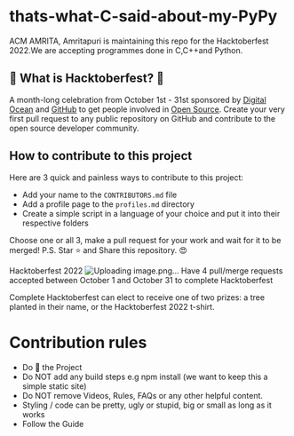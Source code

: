 # thats-what-C-said-about-my-PyPy
ACM AMRITA, Amritapuri is maintaining this repo for the Hacktoberfest 2022.We are accepting programmes done in C,C++and Python.

## 🎃 What is Hacktoberfest? 🎃
A month-long celebration from October 1st - 31st sponsored by [Digital Ocean](https://hacktoberfest.digitalocean.com/) and [GitHub](https://github.com/blog/2433-celebrate-open-source-this-october-with-hacktoberfest) to get people involved in [Open Source](https://github.com/open-source). Create your very first pull request to any public repository on GitHub and contribute to the open source developer community.
## How to contribute to this project
Here are 3 quick and painless ways to contribute to this project:

* Add your name to the `CONTRIBUTORS.md` file
* Add a profile page to the `profiles.md` directory
* Create a simple script in a language of your choice and put it into their respective folders

Choose one or all 3, make a pull request for your work and wait for it to be merged!
P.S. Star ⭐ and Share this repository. 😍

Hacktoberfest 2022
![Uploading image.png…](https://github.com/fineanmol/Hacktoberfest2022/raw/master/scripts/Event_Completed_.png)
Have 4 pull/merge requests accepted between October 1 and October 31 to complete Hacktoberfest

Complete Hacktoberfest can elect to receive one of two prizes: a tree planted in their name, or the Hacktoberfest 2022 t-shirt.

# Contribution rules

- Do 🌟 the Project
- Do NOT add any build steps e.g npm install (we want to keep this a simple static site)
- Do NOT remove Videos, Rules, FAQs or any other helpful content.
- Styling / code can be pretty, ugly or stupid, big or small as long as it works
- Follow the Guide
